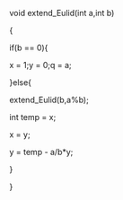     

void extend\_Eulid\(int a,int b\)

 {

 if\(b == 0\){

 x = 1;y = 0;q = a;

 }else{

 extend\_Eulid\(b,a%b\);

 int temp = x;

 x = y;

 y = temp - a\/b\*y;

 }

}

    

